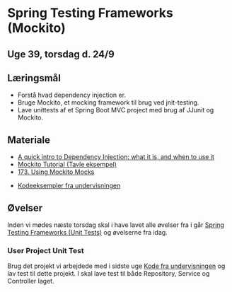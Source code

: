 
<!-- JS use if these pages are used as githubpages. can be deleted if used elsewhere -->
<script src="https://code.jquery.com/jquery-3.2.1.min.js"></script>
<script src="script.js"></script>

# Spring Testing Frameworks (Mockito) 

## Uge 39, torsdag d. 24/9

## Læringsmål
* Forstå hvad dependency injection er. 
* Bruge Mockito, et mocking framework til brug ved jnit-testing.
* Lave unittests af et Spring Boot MVC project med brug af JJunit og Mockito.

## Materiale
* [A quick intro to Dependency Injection: what it is, and when to use it](https://www.freecodecamp.org/news/a-quick-intro-to-dependency-injection-what-it-is-and-when-to-use-it-7578c84fa88f/)
* [Mockito Tutorial (Tavle eksempel)](w38_mockito_tutorial.md)
* [173. Using Mockito Mocks](https://www.udemy.com/course/spring-framework-5-beginner-to-guru/learn/lecture/7497700#overview) 

<!--
### Skal redigeres inden brug
* [Testing the web layer](https://spring.io/guides/gs/testing-web/) (SKAL REDIGERES TIL AT BRUGE MOCKITO mm.)
* [Testing in Spring Boot](https://www.baeldung.com/spring-boot-testing)
* [Guide to Testing Controllers in Spring Boot](https://thepracticaldeveloper.com/2020/06/04/guide-spring-boot-controller-tests/)
* [Integrate JUnit and Mockito, Unit Testing for Controller Layer](https://medium.com/backend-habit/integrate-junit-and-mockito-unit-testing-for-controller-layer-91bb4099c2a5)
https://howtodoinjava.com/spring-boot2/testing/spring-boot-mockito-junit-example/
-->

* [Kodeeksempler fra undervisningen]()


## Øvelser

Inden vi mødes næste torsdag skal i have lavet alle øvelser fra i går [Spring Testing Frameworks (Unit Tests)](w38_unittest_I.md#øvelser) og øvelserne fra idag. 


### User Project Unit Test
Brug det projekt vi arbejdede med i sidste uge [Kode fra undervisningen]() og lav test til dette projekt. I skal lave test til både Repository, Service og Controller laget.

 
